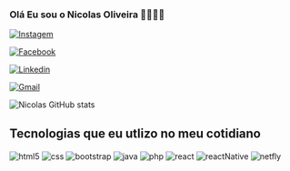 ### Olá Eu sou o Nicolas Oliveira 🖖🏾🖖🏾

[![Instagem](https://img.shields.io/badge/Instagram-E4405F?style=for-the-badge&logo=instagram&logoColor=white)](https://)

[![Facebook](https://img.shields.io/badge/Facebook-1877F2?style=for-the-badge&logo=facebook&logoColor=white)](https://)

[![Linkedin](https://img.shields.io/badge/LinkedIn-0077B5?style=for-the-badge&logo=linkedin&logoColor=white)](https://)

[![Gmail](https://img.shields.io/badge/Gmail-D14836?style=for-the-badge&logo=gmail&logoColor=white)](https://)

![Nicolas GitHub stats](https://github-readme-stats.vercel.app/api?username=Nicolas-tech25&show_icons=true&theme=onedark)

## Tecnologias que eu utlizo no meu cotidiano

<div style="display: inline_block">
    <img align="center" alt="html5" src="https://img.shields.io/badge/HTML5-E34F26?style=for-the-badge&logo=html5&logoColor=white" />
    <img align="center" alt="css" src="https://img.shields.io/badge/CSS3-1572B6?style=for-the-badge&logo=css3&logoColor=white" />
    <img align="center" alt="bootstrap" src="https://img.shields.io/badge/Bootstrap-563D7C?style=for-the-badge&logo=bootstrap&logoColor=white" />
    <img align="center" alt="java" src="https://img.shields.io/badge/JavaScript-323330?style=for-the-badge&logo=javascript&logoColor=F7DF1E" />
    <img align="center" alt="php" src="https://img.shields.io/badge/PHP-777BB4?style=for-the-badge&logo=php&logoColor=white" />
    <img align="center" alt="react" src="https://img.shields.io/badge/React-20232A?style=for-the-badge&logo=react&logoColor=61DAFB" />
    <img align="center" alt="reactNative" src="https://img.shields.io/badge/React_Native-20232A?style=for-the-badge&logo=react&logoColor=61DAFB" />
    <img align="center" alt="netfly" src="https://img.shields.io/badge/Netlify-00C7B7?style=for-the-badge&logo=netlify&logoColor=white" />
</div>
